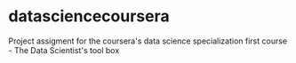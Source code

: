 datasciencecoursera
===================

Project assigment for the coursera's data science specialization first course - The Data Scientist's tool box
